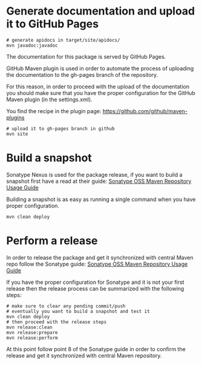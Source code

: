 

Generate documentation and upload it to GitHub Pages
====================================================

    # generate apidocs in target/site/apidocs/
    mvn javadoc:javadoc

The documentation for this package is served by GitHub Pages.

GitHub Maven plugin is used in order to automate the process of uploading
the documentation to the gh-pages branch of the repository.

For this reason, in order to proceed with the upload of the documentation
you should make sure that you have the proper configuration for the
GitHub Maven plugin (in the settings.xml).

You find the recipe in the plugin page:
https://github.com/github/maven-plugins

    # upload it to gh-pages branch in github
    mvn site


Build a snapshot
================

Sonatype Nexus is used for the package release, if you want to build
a snapshot first have a read at their guide:
[Sonatype OSS Maven Repository Usage Guide](http://docs.sonatype.org/display/Repository/Sonatype+OSS+Maven+Repository+Usage+Guide)

Building a snapshot is as easy as running a single command when you have
proper configuration.

    mvn clean deploy


Perform a release
=================

In order to release the package and get it synchronized with
central Maven repo follow the Sonatype guide:
[Sonatype OSS Maven Repository Usage Guide](http://docs.sonatype.org/display/Repository/Sonatype+OSS+Maven+Repository+Usage+Guide)

If you have the proper configuration for Sonatype and it is not your first
release then the release process can be summarized with the following steps:

    # make sure to clear any pending commit/push
    # eventually you want to build a snapshot and test it
    mvn clean deploy
    # then proceed with the release steps
    mvn release:clean
    mvn release:prepare
    mvn release:perform

At this point follow point 8 of the Sonatype guide in order to confirm
the release and get it synchronized with central Maven repository.

